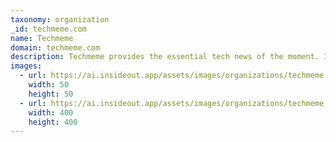 ```yaml
---
taxonomy: organization
_id: techmeme.com
name: Techmeme
domain: techmeme.com
description: Techmeme provides the essential tech news of the moment. It provides the top news and commentary for technology's leaders. 
images:
  - url: https://ai.insideout.app/assets/images/organizations/techmeme.com-50x50.jpg
    width: 50
    height: 50
  - url: https://ai.insideout.app/assets/images/organizations/techmeme.com-400x400.jpg
    width: 400
    height: 400
---
```

